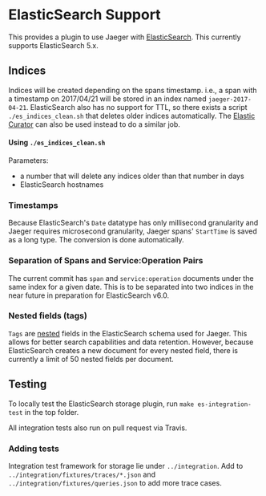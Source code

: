 # ElasticSearch Support

This provides a plugin to use Jaeger with [ElasticSearch](https://www.elastic.co). This currently supports ElasticSearch 5.x.

## Indices
Indices will be created depending on the spans timestamp. i.e., a span with
a timestamp on 2017/04/21 will be stored in an index named `jaeger-2017-04-21`.
ElasticSearch also has no support for TTL, so there exists a script `./es_indices_clean.sh`
that deletes older indices automatically. The [Elastic Curator](https://www.elastic.co/guide/en/elasticsearch/client/curator/current/about.html)
can also be used instead to do a similar job.

#### Using `./es_indices_clean.sh`
Parameters: 
 * a number that will delete any indices older than that number in days
 * ElasticSearch hostnames

### Timestamps
Because ElasticSearch's `Date` datatype has only millisecond granularity and Jaeger
requires microsecond granularity, Jaeger spans' `StartTime` is saved as a long type.
The conversion is done automatically.

### Separation of Spans and Service:Operation Pairs
The current commit has `span` and `service:operation` documents under the same index for a given date.
This is to be separated into two indices in the near future in preparation for ElasticSearch v6.0.

### Nested fields (tags)
`Tags` are [nested](https://www.elastic.co/guide/en/elasticsearch/reference/current/nested.html) fields in the 
ElasticSearch schema used for Jaeger. This allows for better search capabilities and data retention. However, because
ElasticSearch creates a new document for every nested field, there is currently a limit of 50 nested fields per document.

## Testing
To locally test the ElasticSearch storage plugin, run `make es-integration-test` in the top folder.

All integration tests also run on pull request via Travis.

### Adding tests
Integration test framework for storage lie under `../integration`. 
Add to `../integration/fixtures/traces/*.json` and `../integration/fixtures/queries.json` to add more
trace cases.